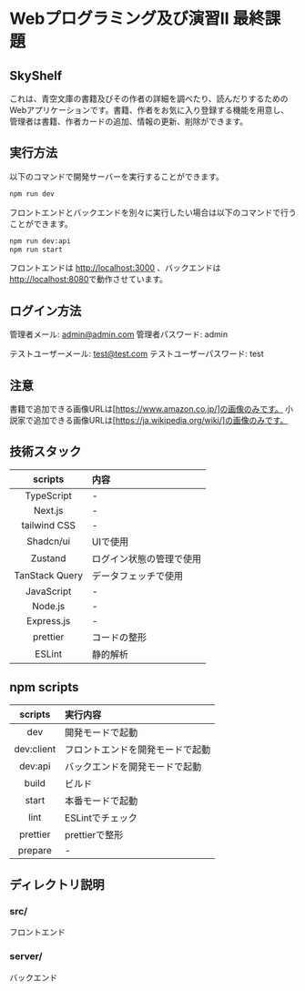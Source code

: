 # Webプログラミング及び演習Ⅱ 最終課題

## SkyShelf

これは、青空文庫の書籍及びその作者の詳細を調べたり、読んだりするためのWebアプリケーションです。書籍、作者をお気に入り登録する機能を用意し、管理者は書籍、作者カードの追加、情報の更新、削除ができます。

## 実行方法

以下のコマンドで開発サーバーを実行することができます。

```bash
npm run dev
```

フロントエンドとバックエンドを別々に実行したい場合は以下のコマンドで行うことができます。

```bash
npm run dev:api
npm run start
```

フロントエンドは [http://localhost:3000](http://localhost:3000) 、バックエンドは [http://localhost:8080](http://localhost:8080)で動作させています。

## ログイン方法

管理者メール: admin@admin.com
管理者パスワード: admin

テストユーザーメール: test@test.com
テストユーザーパスワード: test

## 注意

書籍で追加できる画像URLは[https://www.amazon.co.jp/]の画像のみです。
小説家で追加できる画像URLは[https://ja.wikipedia.org/wiki/]の画像のみです。

## 技術スタック

|    scripts     | 内容                     |
| :------------: | :----------------------- |
|   TypeScript   | -                        |
|    Next.js     | -                        |
|  tailwind CSS  | -                        |
|   Shadcn/ui    | UIで使用                 |
|    Zustand     | ログイン状態の管理で使用 |
| TanStack Query | データフェッチで使用     |
|   JavaScript   | -                        |
|    Node.js     | -                        |
|   Express.js   | -                        |
|    prettier    | コードの整形             |
|     ESLint     | 静的解析                 |

## npm scripts

|  scripts   | 実行内容                         |
| :--------: | :------------------------------- |
|    dev     | 開発モードで起動                 |
| dev:client | フロントエンドを開発モードで起動 |
|  dev:api   | バックエンドを開発モードで起動   |
|   build    | ビルド                           |
|   start    | 本番モードで起動                 |
|    lint    | ESLintでチェック                 |
|  prettier  | prettierで整形                   |
|  prepare   | -                                |

## ディレクトリ説明

### src/

フロントエンド

### server/

バックエンド
